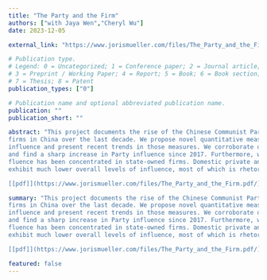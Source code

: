 ```yaml
---
title: "The Party and the Firm"
authors: ["with Jaya Wen","Cheryl Wu"]
date: 2023-12-05

external_link: "https://www.jorismueller.com/files/The_Party_and_the_Firm.pdf/"

# Publication type.
# Legend: 0 = Uncategorized; 1 = Conference paper; 2 = Journal article;
# 3 = Preprint / Working Paper; 4 = Report; 5 = Book; 6 = Book section;
# 7 = Thesis; 8 = Patent
publication_types: ["0"]

# Publication name and optional abbreviated publication name.
publication: ""
publication_short: ""

abstract: "This project documents the rise of the Chinese Communist Party’s influence on
firms in China over the last decade. We propose novel quantitative measures of Party
influence and present recent trends in those measures. We corroborate qualitative work
and find a sharp increase in Party influence since 2017. Furthermore, we find that in-
fluence has been concentrated in state-owned firms. Domestic private and foreign firms
exhibit much lower overall levels of influence, most of which is rhetorical. <br/>

[[pdf]](https://www.jorismueller.com/files/The_Party_and_the_Firm.pdf/)"

summary: "This project documents the rise of the Chinese Communist Party’s influence on
firms in China over the last decade. We propose novel quantitative measures of Party
influence and present recent trends in those measures. We corroborate qualitative work
and find a sharp increase in Party influence since 2017. Furthermore, we find that in-
fluence has been concentrated in state-owned firms. Domestic private and foreign firms
exhibit much lower overall levels of influence, most of which is rhetorical. <br/>

[[pdf]](https://www.jorismueller.com/files/The_Party_and_the_Firm.pdf/)"

featured: false
---
```

